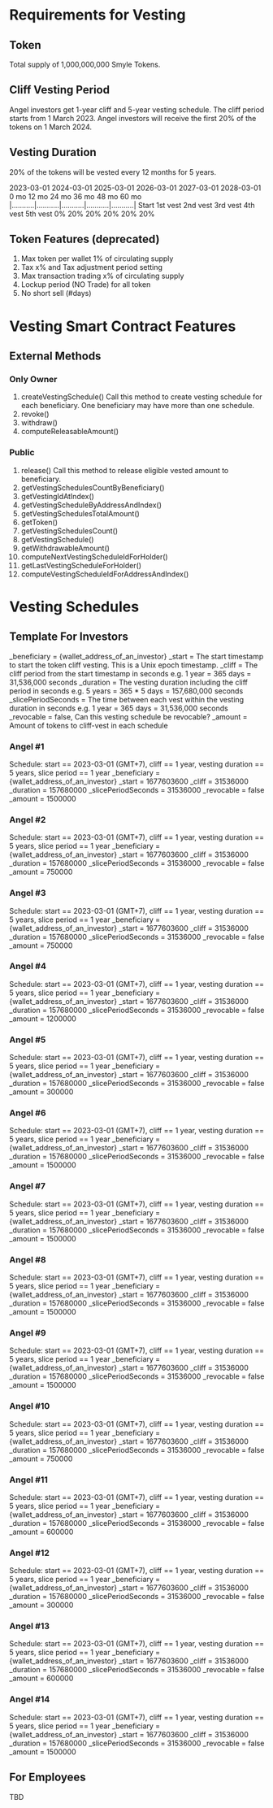 # Requirements for Vesting

## Token
Total supply of 1,000,000,000 Smyle Tokens.

## Cliff Vesting Period
Angel investors get 1-year cliff and 5-year vesting schedule.
The cliff period starts from 1 March 2023. Angel investors will receive the first 20% of the tokens on 1 March 2024.

## Vesting Duration
20% of the tokens will be vested every 12 months for 5 years.

2023-03-01  2024-03-01  2025-03-01  2026-03-01  2027-03-01  2028-03-01
0 mo        12 mo       24 mo       36 mo       48 mo       60 mo
|...........|...........|...........|...........|...........|
Start       1st vest    2nd vest    3rd vest    4th vest    5th vest
0%          20%         20%         20%         20%         20%

## Token Features (deprecated)
1. Max token per wallet 1% of circulating supply
2. Tax x% and Tax adjustment period setting 
3. Max transaction trading x% of circulating supply
4. Lockup period (NO Trade) for all token
5. No short sell (#days)

# Vesting Smart Contract Features

## External Methods

### Only Owner
1. createVestingSchedule()
   Call this method to create vesting schedule for each beneficiary. One beneficiary may have more than one schedule.
2. revoke()
3. withdraw()
4. computeReleasableAmount()

### Public
1. release()
   Call this method to release eligible vested amount to beneficiary.
2. getVestingSchedulesCountByBeneficiary()
3. getVestingIdAtIndex()
4. getVestingScheduleByAddressAndIndex()
5. getVestingSchedulesTotalAmount()
6. getToken()
7. getVestingSchedulesCount()
8. getVestingSchedule()
9. getWithdrawableAmount()
10. computeNextVestingScheduleIdForHolder()
11. getLastVestingScheduleForHolder()
12. computeVestingScheduleIdForAddressAndIndex()

# Vesting Schedules

## Template For Investors
_beneficiary = {wallet_address_of_an_investor}
_start = The start timestamp to start the token cliff vesting. This is a Unix epoch timestamp.
_cliff = The cliff period from the start timestamp in seconds e.g. 1 year = 365 days = 31,536,000 seconds
_duration = The vesting duration including the cliff period in seconds e.g. 5 years = 365 * 5 days = 157,680,000 seconds
_slicePeriodSeconds = The time between each vest within the vesting duration in seconds e.g. 1 year = 365 days = 31,536,000 seconds
_revocable = false, Can this vesting schedule be revocable?
_amount = Amount of tokens to cliff-vest in each schedule

### Angel #1
Schedule: start == 2023-03-01 (GMT+7), cliff == 1 year, vesting duration == 5 years, slice period == 1 year
_beneficiary = {wallet_address_of_an_investor}
_start = 1677603600
_cliff = 31536000
_duration = 157680000
_slicePeriodSeconds = 31536000
_revocable = false
_amount = 1500000

### Angel #2
Schedule: start == 2023-03-01 (GMT+7), cliff == 1 year, vesting duration == 5 years, slice period == 1 year
_beneficiary = {wallet_address_of_an_investor}
_start = 1677603600
_cliff = 31536000
_duration = 157680000
_slicePeriodSeconds = 31536000
_revocable = false
_amount = 750000

### Angel #3
Schedule: start == 2023-03-01 (GMT+7), cliff == 1 year, vesting duration == 5 years, slice period == 1 year
_beneficiary = {wallet_address_of_an_investor}
_start = 1677603600
_cliff = 31536000
_duration = 157680000
_slicePeriodSeconds = 31536000
_revocable = false
_amount = 750000

### Angel #4
Schedule: start == 2023-03-01 (GMT+7), cliff == 1 year, vesting duration == 5 years, slice period == 1 year
_beneficiary = {wallet_address_of_an_investor}
_start = 1677603600
_cliff = 31536000
_duration = 157680000
_slicePeriodSeconds = 31536000
_revocable = false
_amount = 1200000

### Angel #5
Schedule: start == 2023-03-01 (GMT+7), cliff == 1 year, vesting duration == 5 years, slice period == 1 year
_beneficiary = {wallet_address_of_an_investor}
_start = 1677603600
_cliff = 31536000
_duration = 157680000
_slicePeriodSeconds = 31536000
_revocable = false
_amount = 300000

### Angel #6
Schedule: start == 2023-03-01 (GMT+7), cliff == 1 year, vesting duration == 5 years, slice period == 1 year
_beneficiary = {wallet_address_of_an_investor}
_start = 1677603600
_cliff = 31536000
_duration = 157680000
_slicePeriodSeconds = 31536000
_revocable = false
_amount = 1500000

### Angel #7
Schedule: start == 2023-03-01 (GMT+7), cliff == 1 year, vesting duration == 5 years, slice period == 1 year
_beneficiary = {wallet_address_of_an_investor}
_start = 1677603600
_cliff = 31536000
_duration = 157680000
_slicePeriodSeconds = 31536000
_revocable = false
_amount = 1500000

### Angel #8
Schedule: start == 2023-03-01 (GMT+7), cliff == 1 year, vesting duration == 5 years, slice period == 1 year
_beneficiary = {wallet_address_of_an_investor}
_start = 1677603600
_cliff = 31536000
_duration = 157680000
_slicePeriodSeconds = 31536000
_revocable = false
_amount = 1500000

### Angel #9
Schedule: start == 2023-03-01 (GMT+7), cliff == 1 year, vesting duration == 5 years, slice period == 1 year
_beneficiary = {wallet_address_of_an_investor}
_start = 1677603600
_cliff = 31536000
_duration = 157680000
_slicePeriodSeconds = 31536000
_revocable = false
_amount = 1500000

### Angel #10
Schedule: start == 2023-03-01 (GMT+7), cliff == 1 year, vesting duration == 5 years, slice period == 1 year
_beneficiary = {wallet_address_of_an_investor}
_start = 1677603600
_cliff = 31536000
_duration = 157680000
_slicePeriodSeconds = 31536000
_revocable = false
_amount = 750000

### Angel #11
Schedule: start == 2023-03-01 (GMT+7), cliff == 1 year, vesting duration == 5 years, slice period == 1 year
_beneficiary = {wallet_address_of_an_investor}
_start = 1677603600
_cliff = 31536000
_duration = 157680000
_slicePeriodSeconds = 31536000
_revocable = false
_amount = 600000

### Angel #12
Schedule: start == 2023-03-01 (GMT+7), cliff == 1 year, vesting duration == 5 years, slice period == 1 year
_beneficiary = {wallet_address_of_an_investor}
_start = 1677603600
_cliff = 31536000
_duration = 157680000
_slicePeriodSeconds = 31536000
_revocable = false
_amount = 300000

### Angel #13
Schedule: start == 2023-03-01 (GMT+7), cliff == 1 year, vesting duration == 5 years, slice period == 1 year
_beneficiary = {wallet_address_of_an_investor}
_start = 1677603600
_cliff = 31536000
_duration = 157680000
_slicePeriodSeconds = 31536000
_revocable = false
_amount = 600000

### Angel #14
Schedule: start == 2023-03-01 (GMT+7), cliff == 1 year, vesting duration == 5 years, slice period == 1 year
_beneficiary = {wallet_address_of_an_investor}
_start = 1677603600
_cliff = 31536000
_duration = 157680000
_slicePeriodSeconds = 31536000
_revocable = false
_amount = 1500000

## For Employees
TBD